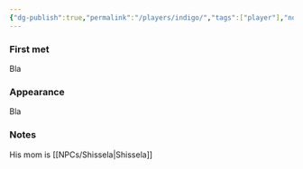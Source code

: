 ```yaml
---
{"dg-publish":true,"permalink":"/players/indigo/","tags":["player"],"noteIcon":"player","created":"2023-12-30T13:32:21.539+01:00","updated":"2024-01-06T10:02:15.365+01:00"}
---
```


### First met
Bla
### Appearance
Bla
### Notes
His mom is [[NPCs/Shissela\|Shissela]]